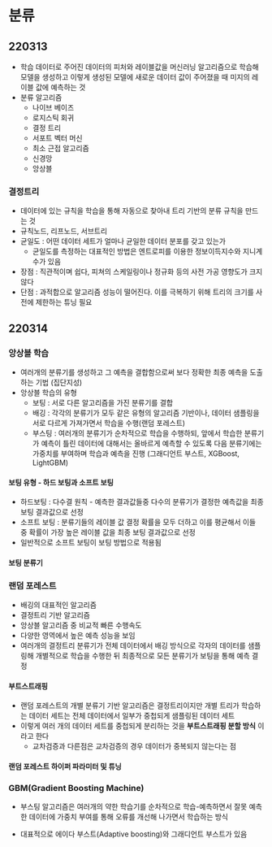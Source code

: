 # 분류

## 220313

* 학습 데이터로 주어진 데이터의 피처와 레이블값을 머신러닝 알고리즘으로 학습해 모델을 생성하고 이렇게 생성된 모델에 새로운 데이터 값이 주어졌을 때 미지의 레이블 값에 예측하는 것
* 분류 알고리즘
  * 나이브 베이즈
  * 로지스틱 회귀
  * 결정 트리
  * 서포트 벡터 머신
  * 최소 근접 알고리즘
  * 신경망
  * 앙상블

### 결정트리

* 데이터에 있는 규칙을 학습을 통해 자동으로 찾아내 트리 기반의 분류 규칙을 만드는 것
* 규칙노드, 리프노드, 서브트리
* 균일도 : 어떤 데이터 세트가 얼마나 균일한 데이터 분포를 갖고 있는가
  * 균일도를 측정하는 대표적인 방법은 엔트로피를 이용한 정보이득지수와 지니계수가 있음
* 장점 : 직관적이며 쉽다, 피쳐의 스케일링이나 정규화 등의 사전 가공 영향도가 크지 않다
* 단점 : 과적합으로 알고리즘 성능이 떨어진다. 이를 극복하기 위해 트리의 크기를 사전에 제한하는 튜닝 필요

## 220314

### 앙상블 학습

* 여러개의 분류기를 생성하고 그 예측을 결합함으로써 보다 정확한 최종 예측을 도출하는 기법 (집단지성)
* 앙상블 학습의 유형
  * 보팅 : 서로 다른 알고리즘을 가진 분류기를 결합
  * 배깅 : 각각의 분류기가 모두 같은 유형의 알고리즘 기반이나, 데이터 샘플링을 서로 다르게 가져가면서 학습을 수행(랜덤 포레스트)
  * 부스팅 : 여러개의 분류기가 순차적으로 학습을 수행하되, 앞에서 학습한 분류기가 예측이 틀린 데이터에 대해서는 올바르게 예측할 수 있도록 다음 분류기에는 가중치를 부여하며 학습과 예측을 진행 (그래디언트 부스트, XGBoost, LightGBM)

#### 보팅 유형 - 하드 보팅과 소프트 보팅

* 하드보팅 : 다수결 원칙 - 예측한 결과값들중 다수의 분류기가 결정한 예측값을 최종 보팅 결과값으로 선정
* 소프트 보팅 : 분류기들의 레이블 값 결정 확률을 모두 더하고 이를 평균해서 이들 중 확률이 가장 높은 레이블 값을 최종 보팅 결과값으로 선정
* 일반적으로 소프트 보팅이 보팅 방법으로 적용됨

#### 보팅 분류기

### 랜덤 포레스트

* 배깅의 대표적인 알고리즘
* 결정트리 기반 알고리즘
* 앙상블 알고리즘 중 비교적 빠른 수행속도
* 다양한 영역에서 높은 예측 성능을 보임
* 여러개의 결정트리 분류기가 전체 데이터에서 배깅 방식으로 각자의 데이터를 샘플링해 개별적으로 학습을 수행한 뒤 최종적으로 모든 분류기가 보팅을 통해 예측 결정

#### 부트스트래핑

* 랜덤 포레스트의 개별 분류기 기반 알고리즘은 결정트리이지만 개별 트리가 학습하는 데이터 세트는 전체 데이터에서 일부가 중첩되게 샘플링된 데이터 세트
* 이렇게 여러 개의 데이터 세트를 중첩되게 분리하는 것을 **부트스트래핑 분할 방식** 이라고 한다
  * 교차검증과 다른점은 교차검증의 경우 데이터가 중복되지 않는다는 점

#### 랜덤 포레스트 하이퍼 파라미터 및 튜닝

### GBM(Gradient Boosting Machine)

* 부스팅 알고리즘은 여러개의 약한 학습기를 순차적으로 학습-예측하면서 잘못 예측한 데이터에 가중치 부여를 통해 오류를 개선해 나가면서 학습하는 방식

* 대표적으로 에이다 부스트(Adaptive boosting)와 그래디언트 부스트가 있음



